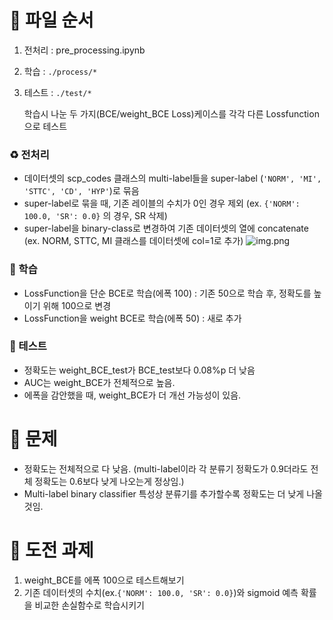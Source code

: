 # 🙌 파일 순서
1. 전처리 : pre_processing.ipynb
2. 학습 : `./process/*`
3. 테스트 : `./test/*`

    학습시 나눈 두 가지(BCE/weight_BCE Loss)케이스를 각각 다른 Lossfunction으로 테스트

### ♻️ 전처리
- 데이터셋의 scp_codes 클래스의 multi-label들을 super-label (`'NORM', 'MI', 'STTC', 'CD', 'HYP'`)로 묶음
- super-label로 묶을 때, 기존 레이블의 수치가 0인 경우 제외 (ex. `{'NORM': 100.0, 'SR': 0.0}` 의 경우, SR 삭제)
- super-label을 binary-class로 변경하여 기존 데이터셋의 열에 concatenate (ex. NORM, STTC, MI 클래스를 데이터셋에 col=1로 추가)
![img.png](img.png)

### 📖 학습
- LossFunction을 단순 BCE로 학습(에폭 100) : 기존 50으로 학습 후, 정확도를 높이기 위해 100으로 변경
- LossFunction을 weight BCE로 학습(에폭 50) : 새로 추가

### 🧪 테스트
- 정확도는 weight_BCE_test가 BCE_test보다 0.08%p 더 낮음  
- AUC는 weight_BCE가 전체적으로 높음.
- 에폭을 감안했을 때, weight_BCE가 더 개선 가능성이 있음.

# 🐛 문제
- 정확도는 전체적으로 다 낮음. (multi-label이라 각 분류기 정확도가 0.9더라도 전체 정확도는 0.6보다 낮게 나오는게 정상임.)
- Multi-label binary classifier 특성상 분류기를 추가할수록 정확도는 더 낮게 나올 것임.

# 🤙 도전 과제
1. weight_BCE를 에폭 100으로 테스트해보기
2. 기존 데이터셋의 수치(ex.`{'NORM': 100.0, 'SR': 0.0}`)와 sigmoid 예측 확률을 비교한 손실함수로 학습시키기
